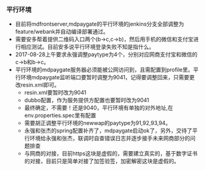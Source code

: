 ### 平行环境

* 目前将mdfrontserver,mdpaygate的平行环境的jenkins分支全部调整为feature/webank并自动编译部署通过。
* 需要安多帮着提供二维码入口两个(b->c,c->b)，然后用手机的微信和支付宝进行相应测试。目前安多说平行环境登录失败不知是指什么。
* 2017-08-28上午要求永强调整paytype为4个，分别对应网商支付宝和微信的c->b和b->c。
* 平行环境的mdpaygate服务器必须能被公网访问到，且需配置到profile里。平行环境mdpaygate监听端口要暂时调整为9041，记得要调整回来，只需要更改resin.xml即可。
    * resin.xml要暂时改为9041
    * dubbo配置，作为服务提供方配置也要暂时改为9041
    * 最终确定，不需要！还是9040，平行环境有单独的对外地址,在env.properties.spec里有配置
    * 需要胡正调整平行环境的newwap的paytype为91,92,93,94。
    * 永强和张杰的spring配置补齐了，mdpaygate启动ok了，另外，交待了平行环境给永强和张杰，联调时自查错误日志并逐步接手未来网商部分的问题排查
    * 与网商的对接，目前https这块是虚假的，需要建立真实的，基于数字证书的对接，目前只是简单对接了加签验签，加密解密这块是虚假的。
